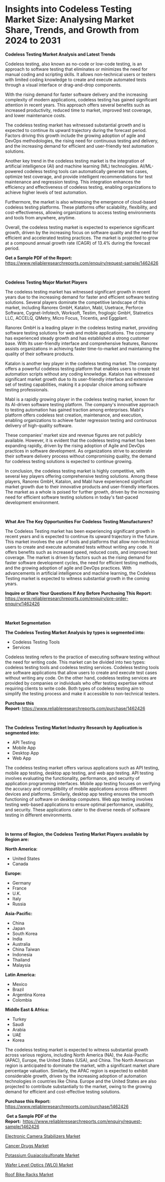 <p><h1>Insights into Codeless Testing Market Size: Analysing Market Share, Trends, and Growth from 2024 to 2031</h1></p><p><strong>Codeless Testing Market Analysis and Latest Trends</strong></p>
<p><p>Codeless testing, also known as no-code or low-code testing, is an approach to software testing that eliminates or minimizes the need for manual coding and scripting skills. It allows non-technical users or testers with limited coding knowledge to create and execute automated tests through a visual interface or drag-and-drop components.</p><p>With the rising demand for faster software delivery and the increasing complexity of modern applications, codeless testing has gained significant attention in recent years. This approach offers several benefits such as increased productivity, reduced time to market, improved test coverage, and lower maintenance costs.</p><p>The codeless testing market has witnessed substantial growth and is expected to continue its upward trajectory during the forecast period. Factors driving this growth include the growing adoption of agile and DevOps methodologies, the rising need for continuous testing and delivery, and the increasing demand for efficient and user-friendly test automation solutions.</p><p>Another key trend in the codeless testing market is the integration of artificial intelligence (AI) and machine learning (ML) technologies. AI/ML-powered codeless testing tools can automatically generate test cases, optimize test coverage, and provide intelligent recommendations for test maintenance and regression testing. This integration enhances the efficiency and effectiveness of codeless testing, enabling organizations to achieve higher levels of test automation.</p><p>Furthermore, the market is also witnessing the emergence of cloud-based codeless testing platforms. These platforms offer scalability, flexibility, and cost-effectiveness, allowing organizations to access testing environments and tools from anywhere, anytime.</p><p>Overall, the codeless testing market is expected to experience significant growth, driven by the increasing focus on software quality and the need for efficient and accelerated testing practices. The market is projected to grow at a compound annual growth rate (CAGR) of 13.4% during the forecast period.</p></p>
<p><strong>Get a Sample PDF of the Report:&nbsp;</strong> <a href="https://www.reliableresearchreports.com/enquiry/request-sample/1462426">https://www.reliableresearchreports.com/enquiry/request-sample/1462426</a></p>
<p>&nbsp;</p>
<p><strong>Codeless Testing Major Market Players</strong></p>
<p><p>The codeless testing market has witnessed significant growth in recent years due to the increasing demand for faster and efficient software testing solutions. Several players dominate the competitive landscape of this market, including Ranorex GmbH, Katalon, Mabl, Usetrace, Perforce Software, Cygnet-Infotech, Worksoft, Testim, froglogic GmbH, Statnetics LLC, ACCELQ, QMetry, Micro Focus, Tricentis, and Eggplant.</p><p>Ranorex GmbH is a leading player in the codeless testing market, providing software testing solutions for web and mobile applications. The company has experienced steady growth and has established a strong customer base. With its user-friendly interface and comprehensive features, Ranorex assists organizations in achieving faster time-to-market and maintaining the quality of their software products.</p><p>Katalon is another key player in the codeless testing market. The company offers a powerful codeless testing platform that enables users to create test automation scripts without any coding knowledge. Katalon has witnessed significant market growth due to its user-friendly interface and extensive set of testing capabilities, making it a popular choice among software testing professionals.</p><p>Mabl is a rapidly growing player in the codeless testing market, known for its AI-driven software testing platform. The company's innovative approach to testing automation has gained traction among enterprises. Mabl's platform offers codeless test creation, maintenance, and execution, enabling organizations to achieve faster regression testing and continuous delivery of high-quality software.</p><p>These companies' market size and revenue figures are not publicly available. However, it is evident that the codeless testing market has been expanding rapidly, driven by the rising adoption of Agile and DevOps practices in software development. As organizations strive to accelerate their software delivery process without compromising quality, the demand for codeless testing solutions is expected to continue growing.</p><p>In conclusion, the codeless testing market is highly competitive, with several key players offering comprehensive testing solutions. Among these players, Ranorex GmbH, Katalon, and Mabl have experienced significant market growth due to their innovative products and user-friendly interfaces. The market as a whole is poised for further growth, driven by the increasing need for efficient software testing solutions in today's fast-paced development environment.</p></p>
<p>&nbsp;</p>
<p><strong>What Are The Key Opportunities For Codeless Testing Manufacturers?</strong></p>
<p><p>The Codeless Testing market has been experiencing significant growth in recent years and is expected to continue its upward trajectory in the future. This market involves the use of tools and platforms that allow non-technical users to create and execute automated tests without writing any code. It offers benefits such as increased speed, reduced costs, and improved test coverage. The market is driven by factors such as the rising demand for faster software development cycles, the need for efficient testing methods, and the growing adoption of agile and DevOps practices. With advancements in artificial intelligence and machine learning, the Codeless Testing market is expected to witness substantial growth in the coming years.</p></p>
<p><strong>Inquire or Share Your Questions If Any Before Purchasing This Report:</strong> <a href="https://www.reliableresearchreports.com/enquiry/pre-order-enquiry/1462426">https://www.reliableresearchreports.com/enquiry/pre-order-enquiry/1462426</a></p>
<p>&nbsp;</p>
<p><strong>Market Segmentation</strong></p>
<p><strong>The Codeless Testing Market Analysis by types is segmented into:</strong></p>
<p><ul><li>Codeless Testing Tools</li><li>Services</li></ul></p>
<p><p>Codeless testing refers to the practice of executing software testing without the need for writing code. This market can be divided into two types: codeless testing tools and codeless testing services. Codeless testing tools are software applications that allow users to create and execute test cases without writing any code. On the other hand, codeless testing services are provided by companies or individuals who offer testing expertise without requiring clients to write code. Both types of codeless testing aim to simplify the testing process and make it accessible to non-technical testers.</p></p>
<p><strong>Purchase this Report:&nbsp;</strong><a href="https://www.reliableresearchreports.com/purchase/1462426">https://www.reliableresearchreports.com/purchase/1462426</a></p>
<p>&nbsp;</p>
<p><strong>The Codeless Testing Market Industry Research by Application is segmented into:</strong></p>
<p><ul><li>API Testing</li><li>Mobile App</li><li>Desktop App</li><li>Web App</li></ul></p>
<p><p>The codeless testing market offers various applications such as API testing, mobile app testing, desktop app testing, and web app testing. API testing involves evaluating the functionality, performance, and security of application programming interfaces. Mobile app testing focuses on verifying the accuracy and compatibility of mobile applications across different devices and platforms. Similarly, desktop app testing ensures the smooth functioning of software on desktop computers. Web app testing involves testing web-based applications to ensure optimal performance, usability, and security. These applications cater to the diverse needs of software testing in different environments.</p></p>
<p>&nbsp;</p>
<p><strong>In terms of Region, the Codeless Testing Market Players available by Region are:</strong></p>
<p>
    <p> <strong> North America: </strong>
        <ul>
            <li>United States</li>
            <li>Canada</li>
        </ul>
        </p> 
    <p> <strong> Europe: </strong>
        <ul>
            <li>Germany</li>
            <li>France</li>
            <li>U.K.</li>
            <li>Italy</li>
            <li>Russia</li>
        </ul>
        </p> 
    <p> <strong> Asia-Pacific: </strong>
        <ul>
            <li>China</li>
            <li>Japan</li>
            <li>South Korea</li>
            <li>India</li>
            <li>Australia</li>
            <li>China Taiwan</li>
            <li>Indonesia</li>
            <li>Thailand</li>
            <li>Malaysia</li>
        </ul>
        </p> 
    <p> <strong> Latin America: </strong>
        <ul>
            <li>Mexico</li>
            <li>Brazil</li>
            <li>Argentina Korea</li>
            <li>Colombia</li>
        </ul>
        </p> 
    <p> <strong> Middle East & Africa: </strong>
        <ul>
            <li>Turkey</li>
            <li>Saudi</li>
            <li>Arabia</li>
            <li>UAE</li>
            <li>Korea</li>
        </ul>
    </p>
    </p>
<p><p>The codeless testing market is expected to witness substantial growth across various regions, including North America (NA), the Asia-Pacific (APAC), Europe, the United States (USA), and China. The North American region is anticipated to dominate the market, with a significant market share percentage valuation. Similarly, the APAC region is expected to exhibit considerable growth, driven by the increasing adoption of automation technologies in countries like China. Europe and the United States are also projected to contribute substantially to the market, owing to the growing demand for efficient and cost-effective testing solutions.</p></p>
<p><strong>Purchase this Report: </strong><a href="https://www.reliableresearchreports.com/purchase/1462426">https://www.reliableresearchreports.com/purchase/1462426</a></p>
<p>&nbsp;<strong>Get a Sample PDF of the Report:&nbsp;&nbsp;</strong><a href="https://www.reliableresearchreports.com/enquiry/request-sample/1462426">https://www.reliableresearchreports.com/enquiry/request-sample/1462426</a></p>
<p><strong></strong></p>
<p><p><a href="https://medium.com/@reyeshowell655/electronic-camera-stabilizers-market-size-cagr-trends-2024-2030-b0c4d812a896">Electronic Camera Stabilizers Market</a></p><p><a href="https://github.com/jodemen/Market-Research-Report-List-1/blob/main/cancer-drugs-market.md">Cancer Drugs Market</a></p><p><a href="https://github.com/dx0328/Market-Research-Report-List-1/blob/main/potassium-guaiacolsulfonate-market.md">Potassium Guaiacolsulfonate Market</a></p><p><a href="https://medium.com/@reyeshowell655/wafer-level-optics-wlo-market-insights-into-market-cagr-market-trends-and-growth-strategies-d7c0100dd931">Wafer Level Optics (WLO) Market</a></p><p><a href="https://www.linkedin.com/pulse/insights-roof-bike-racks-market-size-analysing-share-trends-5o3be?trackingId=RfxqUUh0Qqm621BfEVUO8g%3D%3D">Roof Bike Racks Market</a></p></p>